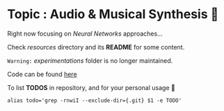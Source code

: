 # Topic : Audio & Musical Synthesis :musical_note:

Right now focusing on *Neural Networks* approaches...

Check *resources* directory and its **README** for some content.

`Warning:` *experimentations* folder is no longer maintained.

Code can be found [here](https://gitgud.io/polochinoc/dereverberation-ml/)

To list **TODOS** in repository, and for your personal usage :gift:

```shell
alias todo='grep -rnwiI --exclude-dir={.git} $1 -e TODO'
```
